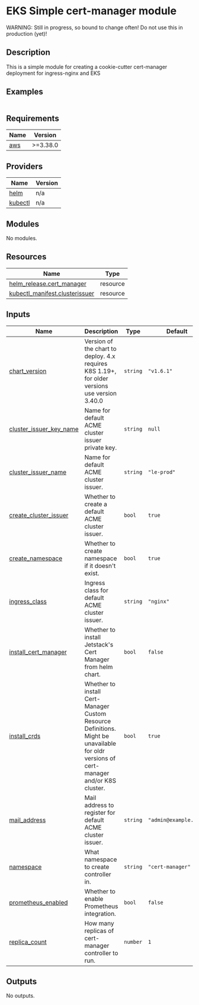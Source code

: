 # EKS Simple cert-manager module

WARNING: Still in progress, so bound to change often! Do not use this in production (yet)!

## Description

This is a simple module for creating a cookie-cutter cert-manager deployment for ingress-nginx and EKS

## Examples

```

```

## Requirements

| Name | Version |
|------|---------|
| <a name="requirement_aws"></a> [aws](#requirement\_aws) | >=3.38.0 |

## Providers

| Name | Version |
|------|---------|
| <a name="provider_helm"></a> [helm](#provider\_helm) | n/a |
| <a name="provider_kubectl"></a> [kubectl](#provider\_kubectl) | n/a |

## Modules

No modules.

## Resources

| Name | Type |
|------|------|
| [helm_release.cert_manager](https://registry.terraform.io/providers/hashicorp/helm/latest/docs/resources/release) | resource |
| [kubectl_manifest.clusterissuer](https://registry.terraform.io/providers/gavinbunney/kubectl/latest/docs/resources/manifest) | resource |

## Inputs

| Name | Description | Type | Default | Required |
|------|-------------|------|---------|:--------:|
| <a name="input_chart_version"></a> [chart\_version](#input\_chart\_version) | Version of the chart to deploy. 4.x requires K8S 1.19+, for older versions use version 3.40.0 | `string` | `"v1.6.1"` | no |
| <a name="input_cluster_issuer_key_name"></a> [cluster\_issuer\_key\_name](#input\_cluster\_issuer\_key\_name) | Name for default ACME cluster issuer private key. | `string` | `null` | no |
| <a name="input_cluster_issuer_name"></a> [cluster\_issuer\_name](#input\_cluster\_issuer\_name) | Name for default ACME cluster issuer. | `string` | `"le-prod"` | no |
| <a name="input_create_cluster_issuer"></a> [create\_cluster\_issuer](#input\_create\_cluster\_issuer) | Whether to create a default ACME cluster issuer. | `bool` | `true` | no |
| <a name="input_create_namespace"></a> [create\_namespace](#input\_create\_namespace) | Whether to create namespace if it doesn't exist. | `bool` | `true` | no |
| <a name="input_ingress_class"></a> [ingress\_class](#input\_ingress\_class) | Ingress class for default ACME cluster issuer. | `string` | `"nginx"` | no |
| <a name="input_install_cert_manager"></a> [install\_cert\_manager](#input\_install\_cert\_manager) | Whether to install Jetstack's Cert Manager from helm chart. | `bool` | `false` | no |
| <a name="input_install_crds"></a> [install\_crds](#input\_install\_crds) | Whether to install Cert-Manager Custom Resource Definitions. Might be unavailable for oldr versions of cert-manager and/or K8S cluster. | `bool` | `true` | no |
| <a name="input_mail_address"></a> [mail\_address](#input\_mail\_address) | Mail address to register for default ACME cluster issuer. | `string` | `"admin@example.com"` | no |
| <a name="input_namespace"></a> [namespace](#input\_namespace) | What namespace to create controller in. | `string` | `"cert-manager"` | no |
| <a name="input_prometheus_enabled"></a> [prometheus\_enabled](#input\_prometheus\_enabled) | Whether to enable Prometheus integration. | `bool` | `false` | no |
| <a name="input_replica_count"></a> [replica\_count](#input\_replica\_count) | How many replicas of cert-manager controller to run. | `number` | `1` | no |

## Outputs

No outputs.
